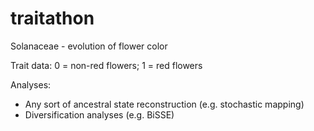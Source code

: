 traitathon
==========

Solanaceae - evolution of flower color

Trait data: 
0 = non-red flowers; 1 = red flowers

Analyses:
- Any sort of ancestral state reconstruction (e.g. stochastic mapping)
- Diversification analyses (e.g. BiSSE)
